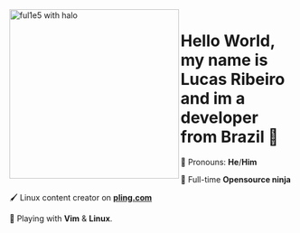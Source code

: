 <img src="https://i.imgur.com/68mbMBg.gif" align="left" width="300" alt="ful1e5 with halo"/>

# Hello World, my name is Lucas Ribeiro and im a developer from Brazil 👋

💪 Pronouns: **He**/**Him**

💼 Full-time **Opensource ninja**

🖌️ Linux content creator on **[pling.com](https://www.pling.com/u/Kaiz/)**

🤹 Playing with **Vim** & **Linux**.
